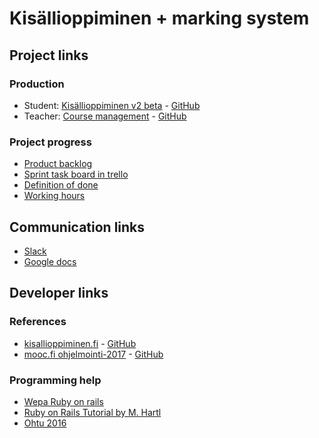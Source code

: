 # Kisällioppiminen + marking system

## Project links

### Production
* Student: [Kisällioppiminen v2 beta](https://ohtukisalli.github.io/) - [GitHub](https://github.com/OhtuKisalli/ohtukisalli.github.io)
* Teacher: [Course management](https://pure-inlet-98383.herokuapp.com/) - [GitHub](https://github.com/OhtuKisalli/kisallioppiminen.server)

### Project progress
* [Product backlog](https://docs.google.com/spreadsheets/d/1fngPoH89ZXEGQo65SlD75FXpr3f-YjzylzEgXCqN1jQ/edit?usp=sharing)
* [Sprint task board in trello](https://trello.com/b/Llh06XVS/ohtu-kisalli)
* [Definition of done](https://docs.google.com/document/d/1eTyUjT8rQvBWOGFAobeOJKGN3qU0LiBdK6p5i7BTWTQ/edit?usp=sharing)
* [Working hours](https://docs.google.com/spreadsheets/d/180-vFs-bMMX5TbqWguWX8CcJY1d9pP2HliAgFIHWH1I/edit?usp=sharing)

## Communication links

* [Slack](https://ohtu-k.slack.com/messages)
* [Google docs](https://drive.google.com/drive/folders/0B7fEaEASCj_mRVAyd2lmMEdtZGM?usp=sharing)

## Developer links

### References

* [kisallioppiminen.fi](http://kisallioppiminen.fi/) - [GitHub](https://github.com/kisallioppiminen/kisallioppiminen.github.io)
* [mooc.fi ohjelmointi-2017](https://2017-ohjelmointi.github.io/) - [GitHub](https://github.com/2017-ohjelmointi/2017-ohjelmointi)

### Programming help

* [Wepa Ruby on rails](https://github.com/mluukkai/WebPalvelinohjelmointi2016)
* [Ruby on Rails Tutorial by M. Hartl](https://www.railstutorial.org/book)
* [Ohtu 2016](https://github.com/mluukkai/ohtu2016)

